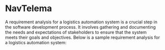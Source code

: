# NavTelema
A requirement analysis for a logistics automation system is a crucial step in the software development process. It involves gathering and documenting the needs and expectations of stakeholders to ensure that the system meets their goals and objectives. Below is a sample requirement analysis for a logistics automation system:
